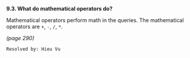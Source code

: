 **9.3. What do mathematical operators do?**

Mathematical operators perform math in the queries. The mathematical operators
are `+`, `-`, `/`, `*`.

*(page 290)*

`Resolved by: Hieu Vu`
